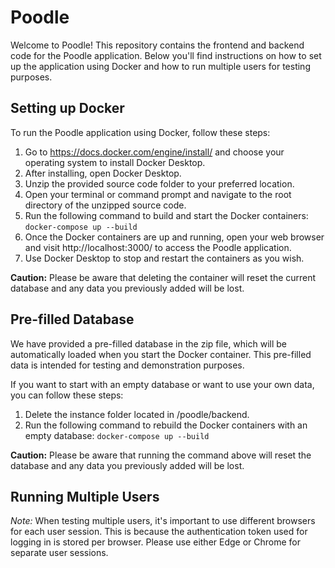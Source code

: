 # Poodle
Welcome to Poodle! This repository contains the frontend and backend code for the Poodle application. Below you'll find instructions on how to set up the application using Docker and how to run multiple users for testing purposes.

## Setting up Docker
To run the Poodle application using Docker, follow these steps:

1. Go to https://docs.docker.com/engine/install/ and choose your operating system to install Docker Desktop.
2. After installing, open Docker Desktop.
3. Unzip the provided source code folder to your preferred location.
4. Open your terminal or command prompt and navigate to the root directory of the unzipped source code.
5. Run the following command to build and start the Docker containers: ```docker-compose up --build```
6. Once the Docker containers are up and running, open your web browser and visit http://localhost:3000/ to access the Poodle application.
7. Use Docker Desktop to stop and restart the containers as you wish.

**Caution:** Please be aware that deleting the container will reset the current database and any data you previously added will be lost.

## Pre-filled Database
We have provided a pre-filled database in the zip file, which will be automatically loaded when you start the Docker container. This pre-filled data is intended for testing and demonstration purposes. 

If you want to start with an empty database or want to use your own data, you can follow these steps:

1. Delete the instance folder located in /poodle/backend.
2. Run the following command to rebuild the Docker containers with an empty database:
```docker-compose up --build```

**Caution:** Please be aware that running the command above will reset the database and any data you previously added will be lost.

## Running Multiple Users
*Note:* When testing multiple users, it's important to use different browsers for each user session. This is because the authentication token used for logging in is stored per browser. Please use either Edge or Chrome for separate user sessions.
